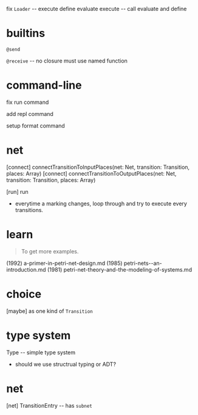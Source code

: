 fix `Loader` -- execute
define
evaluate
execute -- call evaluate and define

# builtins

`@send`

`@receive` -- no closure must use named function

# command-line

fix run command

add repl command

setup format command

# net

[connect] connectTransitionToInputPlaces(net: Net, transition: Transition, places: Array<Place>)
[connect] connectTransitionToOutputPlaces(net: Net, transition: Transition, places: Array<Place>)

[run] run

- everytime a marking changes,
  loop through and try to execute every transitions.

# learn

> To get more examples.

(1992) a-primer-in-petri-net-design.md
(1985) petri-nets--an-introduction.md
(1981) petri-net-theory-and-the-modeling-of-systems.md

# choice

[maybe] as one kind of `Transition`

# type system

Type -- simple type system

- should we use structrual typing or ADT?

# net

[net] TransitionEntry -- has `subnet`
